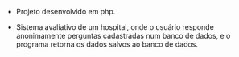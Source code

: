- Projeto desenvolvido em php.

- Sistema avaliativo de um hospital, onde o usuário responde anonimamente perguntas cadastradas num banco de dados, e o programa retorna os dados salvos ao banco de dados.
